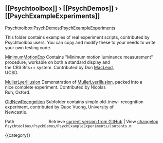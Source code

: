 ## [[Psychtoolbox]] &#8250; [[PsychDemos]] &#8250; [[PsychExampleExperiments]]

Psychtoolbox:[PsychDemos](PsychDemos):[PsychExampleExperiments](PsychExampleExperiments)  
  
This folder contains examples of real experiment scripts, contributed by  
Psychtoolbox users. You can copy and modify these to your needs to write  
your own testing code.  
  
  
[MinimumMotionExp](MinimumMotionExp)     Contains "Minimum motion luminance measurement"  
                     procedure, workable on both a standard display and  
                     the CRS Bits++ system. Contributed by Don [MacLeod](MacLeod),  
                     UCSD.  
  
[MullerLyerIllusion](MullerLyerIllusion)   Demonstration of [MullerLyerIllusion](MullerLyerIllusion), packed into a  
                     nice complete experiment. Contributed by Nicolas  
                     Ruh, Oxford.  
  
[OldNewRecognition](OldNewRecognition)    Subfolder contains simple old-/new- recognition  
                     experiment, contributed by Quoc Vuong, University of  
                     Newcastle.  
  




<div class="code_header" style="text-align:right;">
  <span style="float:left;">Path&nbsp;&nbsp;</span> <span class="counter">Retrieve <a href=
  "https://raw.github.com/Psychtoolbox-3/Psychtoolbox-3/beta/Psychtoolbox/PsychDemos/PsychExampleExperiments/Contents.m">current version from GitHub</a> | View <a href=
  "https://github.com/Psychtoolbox-3/Psychtoolbox-3/commits/beta/Psychtoolbox/PsychDemos/PsychExampleExperiments/Contents.m">changelog</a></span>
</div>
<div class="code">
  <code>Psychtoolbox/PsychDemos/PsychExampleExperiments/Contents.m</code>
</div>

{{category}}